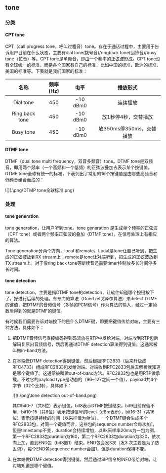 ## tone



### 分类

#### CPT tone

CPT（call progress tone，呼叫过程音）tone。存在于通话过程中，主要用于告诉用户目前在什么状态，主要有dial tone(拨号音)/ringback tone(回铃音)/busy tone（忙音）等。CPT tone是单频音，即由一个频率的正弦波形成。CPT tone没有全球统一的标准，而是各个国家有自己的标准，比如中国的标准，欧洲的标准，美国的标准等。下表就是我们国家的标准：

|      名称      | 频率(Hz) |   电平   |         播放形式         |
| :------------: | :------: | :------: | :----------------------: |
|   Dial tone    |   450    | -10 dBm0 |         连续播放         |
| Ring back tone |   450    | -10 dBm0 |   放1秒停4秒，交替播放   |
|   Busy tone    |   450    | -10 dBm0 | 放350ms停350ms，交替播放 |

#### DTMF tone

DTMF（dual tone multi frequency，双音多频音）tone。DTMF tone是双频音，即用两个频率（一个高频和一个低频）的正弦波叠加去表示某个按键值。DTMF tone全球有统一的标准，下表列出了常用的16个按键值是由哪些高频音和低频音组合而成的：

![](.\png\DTMP tone全球标准.png)

### 处理

#### tone generation

tone generation，让用户听到tone。tone generation 是生成单个频率的正弦波（CPT tone）或者两个频率正弦波的叠加（DTMF tone），在信号处理上有相应的算法。

Tone generation分两个方向，local 和remote。Local是tone让自己听到，把生成的正弦波放到RX stream上；remote是tone让对端听到，把生成的正弦波放到TX stream上。对于像ring back tone等断续音还需要timer控制放多长时间停多长时间。

#### tone detection

tone detection，主要是指DTMF tone的detection，让软件知道哪个按键按下了，好进行后续的处理。有专门的算法（Goertzel戈泽尔算法）来detect DTMF的键值，把DTMF的音频信号（多帧的PCM信号）作为算法的输入，经过一定帧数后得到的就是DTMF的键值。

有时候我们需要告诉对端按下的是什么DTMF键，即要把键值传给对端，主要有三种方法，具体如下：

1. 把DTMF音频信号直接编码得到码流放在RTP中发给对端。对端收到RTP包后解码复原出音频信号，然后再通过DTMF detection算法得到键值。这通常被叫做in-band方法。

2. 在本端做DTMF detection得到键值，然后根据RFC2833（后来升级成RFC4733）组成RFC2833包发给对端。对端收到RFC2833包后去解析就知道是哪个键值了。这通常被叫做out-of-band方法。RFC2833包也是用RTP做承载，不过它的payload type是动态的（96~127之间一个值），payload共4个字节（32个比特），具体如下：

   ![](.\png\tone detection out-of-band.png)

   其中bit0-7（共8位）表示键值，bit8表示DTMF按键结束，bit9目前保留不用，bit10-15（共6位）表示按键信号的level（dBm表示），bit16-31（共16位）表示按键持续的时间（以采样值为单位）。一个DTMF键会生成多个RFC2833包，对同一个键值而言，这些包的sequence number会每次加1，但是timestamp不变，duration会持续增加，以8k采样率20ms为一包为例，第一个RFC2833包duration为160，第二个RFC2833包duration为320，依次向上加，直到END包（bit8置1）结束。END包会发3次（发3 次主要是为了防丢包），每个END包sequence number会加1，但是duration保持不变。

3. 在本端做DTMF detection得到键值，然后通过SIP信令的INFO带给对端，让对端知道是哪个键值。